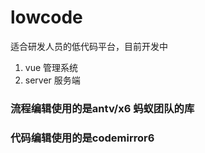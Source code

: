 # lowcode

适合研发人员的低代码平台，目前开发中

1. vue 管理系统
2. server 服务端

### 流程编辑使用的是antv/x6 蚂蚁团队的库
### 代码编辑使用的是codemirror6
